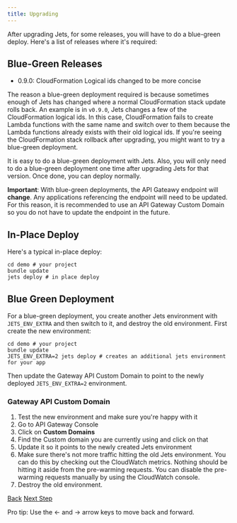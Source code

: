 ```yaml
---
title: Upgrading
---
```


After upgrading Jets, for some releases, you will have to do a blue-green deploy.  Here's a list of releases where it's required:

## Blue-Green Releases

* 0.9.0: CloudFormation Logical ids changed to be more concise

The reason a blue-green deployment required is because sometimes enough of Jets has changed where a normal CloudFormation stack update rolls back.  An example is in `v0.9.0`, Jets changes a few of the CloudFormation logical ids. In this case, CloudFormation fails to create Lambda functions with the same name and switch over to them because the Lambda functions already exists with their old logical ids. If you're seeing the CloudFormation stack rollback after upgrading, you might want to try a blue-green deployment.

It is easy to do a blue-green deployment with Jets.  Also, you will only need to do a blue-green deployment one time after upgrading Jets for that version. Once done, you can deploy normally.

**Important**: With blue-green deployments, the API Gateawy endpoint will **change**. Any applications referencing the endpoint will need to be updated.  For this reason, it is recommended to use an API Gateway Custom Domain so you do not have to update the endpoint in the future.

## In-Place Deploy

Here's a typical in-place deploy:

    cd demo # your project
    bundle update
    jets deploy # in place deploy

## Blue Green Deployment

For a blue-green deployment, you create another Jets environment with `JETS_ENV_EXTRA` and then switch to it, and destroy the old environment. First create the new environment:

    cd demo # your project
    bundle update
    JETS_ENV_EXTRA=2 jets deploy # creates an additional jets environment for your app

Then update the Gateway API Custom Domain to point to the newly deployed `JETS_ENV_EXTRA=2` environment.

### Gateway API Custom Domain

1. Test the new environment and make sure you're happy with it
2. Go to API Gateway Console
3. Click on **Custom Domains**
4. Find the Custom domain you are currently using and click on that
5. Update it so it points to the newly created Jets environment
6. Make sure there's not more traffic hitting the old Jets environment. You can do this by checking out the CloudWatch metrics. Nothing should be hitting it aside from the pre-warming requests. You can disable the pre-warming requests manually by using the CloudWatch console.
7. Destroy the old environment.

<a id="prev" class="btn btn-basic" href="{% link _docs/faster-development.md %}">Back</a>
<a id="next" class="btn btn-primary" href="{% link _docs/database-support.md %}">Next Step</a>
<p class="keyboard-tip">Pro tip: Use the <- and -> arrow keys to move back and forward.</p>
